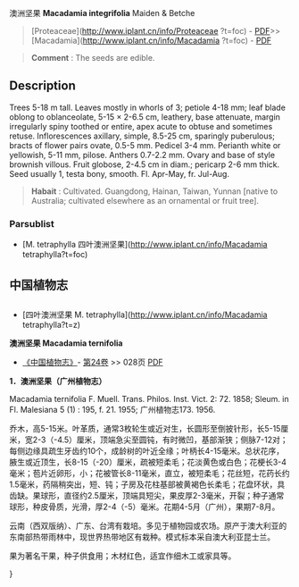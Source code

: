 澳洲坚果 **Macadamia integrifolia** Maiden & Betche

> [Proteaceae](http://www.iplant.cn/info/Proteaceae ?t=foc) - [PDF](http://iplant.cn/foc/pdf/Proteaceae.pdf)>>[Macadamia](http://www.iplant.cn/info/Macadamia ?t=foc) - [PDF](http://www.iplant.cn/foc/pdf/Macadamia.pdf)

> **Comment** : 
> The seeds are edible.

## Description

Trees 5-18 m tall. Leaves mostly in whorls of 3; petiole 4-18 mm; leaf blade oblong to oblanceolate, 5-15 × 2-6.5 cm, leathery, base attenuate, margin irregularly spiny toothed or entire, apex acute to obtuse and sometimes retuse. Inflorescences axillary, simple, 8.5-25 cm, sparingly puberulous; bracts of flower pairs ovate, 0.5-5 mm. Pedicel 3-4 mm. Perianth white or yellowish, 5-11 mm, pilose. Anthers 0.7-2.2 mm. Ovary and base of style brownish villous. Fruit globose, 2-4.5 cm in diam.; pericarp 2-6 mm thick. Seed usually 1, testa bony, smooth. Fl. Apr-May, fr. Jul-Aug.

> **Habait** : 
> Cultivated. Guangdong, Hainan, Taiwan, Yunnan [native to Australia; cultivated elsewhere as an ornamental or fruit tree].

### Parsublist

* [M.  tetraphylla  四叶澳洲坚果](http://www.iplant.cn/info/Macadamia tetraphylla?t=foc)

## 中国植物志

## 
* [四叶澳洲坚果  M.  tetraphylla](http://www.iplant.cn/info/Macadamia tetraphylla?t=z)

**澳洲坚果 Macadamia ternifolia**

* [《中国植物志》](http://www.iplant.cn/frps)- [第24卷](http://www.iplant.cn/frps/vol/24) >> 028页 [PDF](http://www.iplant.cn/frps/pdf/24/028.pdf)

**1．澳洲坚果（广州植物志）**

Macadamia ternifolia F. Muell. Trans. Philos. Inst. Vict. 2: 72. 1858; Sleum. in Fl. Malesiana 5 (1) : 195, f. 21. 1955; 广州植物志173. 1956.

乔木，高5-15米。叶革质，通常3枚轮生或近对生，长圆形至倒披针形，长5-15厘米，宽2-3（-4.5）厘米，顶端急尖至圆钝，有时微凹，基部渐狭；侧脉7-12对；每侧边缘具疏生牙齿约10个，成龄树的叶近全缘；叶柄长4-15毫米。总状花序，腋生或近顶生，长8-15（-20）厘米，疏被短柔毛；花淡黄色或白色；花梗长3-4毫米；苞片近卵形，小；花被管长8-11毫米，直立，被短柔毛；花丝短，花药长约1.5毫米，药隔稍突出，短、钝；子房及花柱基部被黄褐色长柔毛；花盘环状，具齿缺。果球形，直径约2.5厘米，顶端具短尖，果皮厚2-3毫米，开裂；种子通常球形，种皮骨质，光滑，厚2-4（-5）毫米。花期4-5月（广州），果期7-8月。

云南（西双版纳）、广东、台湾有栽培。多见于植物园或农场。原产于澳大利亚的东南部热带雨林中，现世界热带地区有栽种。模式标本采自澳大利亚昆士兰。

果为著名干果，种子供食用；木材红色，适宜作细木工或家具等。

}